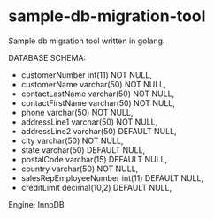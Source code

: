 # sample-db-migration-tool
Sample db migration tool written in golang.

DATABASE SCHEMA:

  - customerNumber int(11) NOT NULL,
  - customerName varchar(50) NOT NULL,
  - contactLastName varchar(50) NOT NULL,
  - contactFirstName varchar(50) NOT NULL,
  - phone varchar(50) NOT NULL,
  - addressLine1 varchar(50) NOT NULL,
  - addressLine2 varchar(50) DEFAULT NULL,
  - city varchar(50) NOT NULL,
  - state varchar(50) DEFAULT NULL,
  - postalCode varchar(15) DEFAULT NULL,
  - country varchar(50) NOT NULL,
  - salesRepEmployeeNumber int(11) DEFAULT NULL,
  - creditLimit decimal(10,2) DEFAULT NULL,

Engine: InnoDB